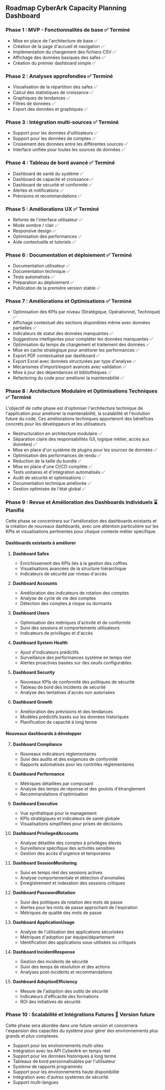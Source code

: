 ## Roadmap CyberArk Capacity Planning Dashboard

### Phase 1 : MVP - Fonctionnalités de base ✅ Terminé

- Mise en place de l'architecture de base ✅
- Création de la page d'accueil et navigation ✅
- Implémentation du chargement des fichiers CSV ✅
- Affichage des données basiques des safes ✅
- Création du premier dashboard simple ✅

### Phase 2 : Analyses approfondies ✅ Terminé

- Visualisation de la répartition des safes ✅
- Calcul des statistiques de croissance ✅
- Graphiques de tendances ✅
- Filtres de données ✅
- Export des données et graphiques ✅

### Phase 3 : Intégration multi-sources ✅ Terminé

- Support pour les données d'utilisateurs ✅
- Support pour les données de comptes ✅
- Croisement des données entre les différentes sources ✅
- Interface unifiée pour toutes les sources de données ✅

### Phase 4 : Tableau de bord avancé ✅ Terminé

- Dashboard de santé du système ✅
- Dashboard de capacité et croissance ✅
- Dashboard de sécurité et conformité ✅
- Alertes et notifications ✅
- Prévisions et recommandations ✅

### Phase 5 : Améliorations UX ✅ Terminé

- Refonte de l'interface utilisateur ✅
- Mode sombre / clair ✅
- Responsive design ✅
- Optimisation des performances ✅
- Aide contextuelle et tutoriels ✅

### Phase 6 : Documentation et déploiement ✅ Terminé

- Documentation utilisateur ✅
- Documentation technique ✅
- Tests automatisés ✅
- Préparation au déploiement ✅
- Publication de la première version stable ✅

### Phase 7 : Améliorations et Optimisations ✅ Terminé

- Optimisation des KPIs par niveau (Stratégique, Opérationnel, Technique) ✅
- Affichage contextuel des sections disponibles même avec données partielles ✅
- Indicateurs de statut des données manquantes ✅
- Suggestions intelligentes pour compléter les données manquantes ✅
- Optimisation du temps de chargement et traitement des données ✅
- Mise en cache stratégique pour améliorer les performances ✅
- Export PDF contextualisé par dashboard ✅
- Export Excel avec données structurées par type d'analyse ✅
- Mécanismes d'import/export avancés avec validation ✅
- Mise à jour des dépendances et bibliothèques ✅
- Refactoring du code pour améliorer la maintenabilité ✅

### Phase 8 : Architecture Modulaire et Optimisations Techniques ✅ Terminé

L'objectif de cette phase est d'optimiser l'architecture technique de l'application pour améliorer la maintenabilité, la scalabilité et l'évolution future du code. Ces améliorations techniques apporteront des bénéfices concrets pour les développeurs et les utilisateurs.

- Restructuration en architecture modulaire ✅
- Séparation claire des responsabilités (UI, logique métier, accès aux données) ✅
- Mise en place d'un système de plugins pour les sources de données ✅
- Optimisation des performances de rendu ✅
- Réduction de la taille du bundle ✅
- Mise en place d'une CI/CD complète ✅
- Tests unitaires et d'intégration automatisés ✅
- Audit de sécurité et optimisations ✅
- Documentation technique améliorée ✅
- Gestion optimisée de l'état global ✅

### Phase 9 : Revue et Amélioration des Dashboards Individuels ⌛️ Planifié

Cette phase se concentrera sur l'amélioration des dashboards existants et la création de nouveaux dashboards, avec une attention particulière sur les KPIs et visualisations pertinentes pour chaque contexte métier spécifique.

#### Dashboards existants à améliorer

1. **Dashboard Safes**

   - Enrichissement des KPIs liés à la gestion des coffres
   - Visualisations avancées de la structure hiérarchique
   - Indicateurs de sécurité par niveau d'accès

2. **Dashboard Accounts**

   - Amélioration des indicateurs de rotation des comptes
   - Analyse de cycle de vie des comptes
   - Détection des comptes à risque ou dormants

3. **Dashboard Users**

   - Optimisation des métriques d'activité et de conformité
   - Suivi des sessions et comportements utilisateurs
   - Indicateurs de privilèges et d'accès

4. **Dashboard System Health**

   - Ajout d'indicateurs prédictifs
   - Surveillance des performances système en temps réel
   - Alertes proactives basées sur des seuils configurables

5. **Dashboard Security**

   - Nouveaux KPIs de conformité des politiques de sécurité
   - Tableau de bord des incidents de sécurité
   - Analyse des tentatives d'accès non autorisées

6. **Dashboard Growth**
   - Amélioration des prévisions et des tendances
   - Modèles prédictifs basés sur les données historiques
   - Planification de capacité à long terme

#### Nouveaux dashboards à développer

7. **Dashboard Compliance**

   - Nouveaux indicateurs réglementaires
   - Suivi des audits et des exigences de conformité
   - Rapports automatisés pour les contrôles réglementaires

8. **Dashboard Performance**

   - Métriques détaillées par composant
   - Analyse des temps de réponse et des goulots d'étranglement
   - Recommandations d'optimisation

9. **Dashboard Executive**

   - Vue synthétique pour le management
   - KPIs stratégiques et indicateurs de santé globale
   - Visualisations simplifiées pour prises de décisions

10. **Dashboard PrivilegedAccounts**

    - Analyse détaillée des comptes à privilèges élevés
    - Surveillance spécifique des activités sensibles
    - Gestion des accès d'urgence et temporaires

11. **Dashboard SessionMonitoring**

    - Suivi en temps réel des sessions actives
    - Analyse comportementale et détection d'anomalies
    - Enregistrement et indexation des sessions critiques

12. **Dashboard PasswordRotation**

    - Suivi des politiques de rotation des mots de passe
    - Alertes pour les mots de passe approchant de l'expiration
    - Métriques de qualité des mots de passe

13. **Dashboard ApplicationUsage**

    - Analyse de l'utilisation des applications sécurisées
    - Métriques d'adoption par équipe/département
    - Identification des applications sous-utilisées ou critiques

14. **Dashboard IncidentResponse**

    - Gestion des incidents de sécurité
    - Suivi des temps de résolution et des actions
    - Analyses post-incidents et recommandations

15. **Dashboard AdoptionEfficiency**
    - Mesure de l'adoption des outils de sécurité
    - Indicateurs d'efficacité des formations
    - ROI des initiatives de sécurité

### Phase 10 : Scalabilité et Intégrations Futures 🔮 Version future

Cette phase sera abordée dans une future version et concernera l'expansion des capacités du système pour gérer des environnements plus grands et plus complexes.

- Support pour les environnements multi-sites
- Intégration avec les API CyberArk en temps réel
- Support pour les données historiques à long terme
- Tableaux de bord personnalisables par l'utilisateur
- Système de rapports programmés
- Support pour les environnements haute disponibilité
- Intégration avec d'autres systèmes de sécurité
- Support multi-langues
